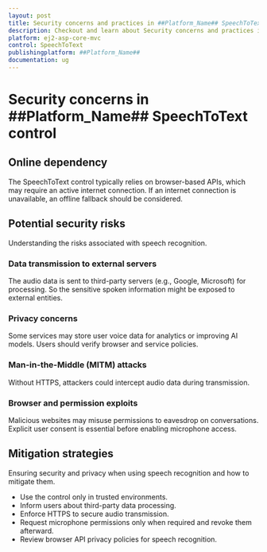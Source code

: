 ```yaml
---
layout: post
title: Security concerns and practices in ##Platform_Name## SpeechToText Control | Syncfusion
description: Checkout and learn about Security concerns and practices in ##Platform_Name## SpeechToText control of Syncfusion Essential JS 2 and more.
platform: ej2-asp-core-mvc
control: SpeechToText
publishingplatform: ##Platform_Name##
documentation: ug
---
```


# Security concerns in ##Platform_Name## SpeechToText control

## Online dependency

The SpeechToText control typically relies on browser-based APIs, which may require an active internet connection. If an internet connection is unavailable, an offline fallback should be considered.

## Potential security risks

Understanding the risks associated with speech recognition.

### Data transmission to external servers

The audio data is sent to third-party servers (e.g., Google, Microsoft) for processing. So the sensitive spoken information might be exposed to external entities.

### Privacy concerns

Some services may store user voice data for analytics or improving AI models. Users should verify browser and service policies.

### Man-in-the-Middle (MITM) attacks

Without HTTPS, attackers could intercept audio data during transmission.

### Browser and permission exploits

Malicious websites may misuse permissions to eavesdrop on conversations. Explicit user consent is essential before enabling microphone access.

## Mitigation strategies

Ensuring security and privacy when using speech recognition and how to mitigate them.

* Use the control only in trusted environments.
* Inform users about third-party data processing.
* Enforce HTTPS to secure audio transmission.
* Request microphone permissions only when required and revoke them afterward.
* Review browser API privacy policies for speech recognition.
